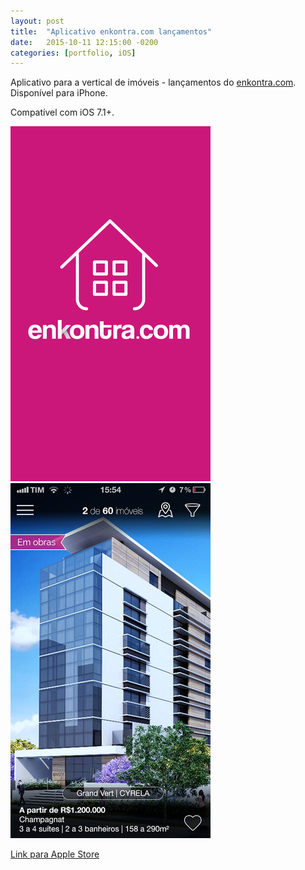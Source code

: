 ```yaml
---
layout: post
title:  "Aplicativo enkontra.com lançamentos"
date:   2015-10-11 12:15:00 -0200
categories: [portfolio, iOS]
---
```


Aplicativo para a vertical de imóveis - lançamentos do [enkontra.com](http://enkontra.com). Disponível para iPhone.

Compatível com iOS 7.1+.

![lancamentos](/images/app-lancamentos-01.jpeg)
![lancamentos](/images/app-lancamentos-02.jpeg)

[Link para Apple Store](https://itunes.apple.com/us/app/enkontra.com-lancamentos-em/id969590015?l=pt&ls=1&mt=8)